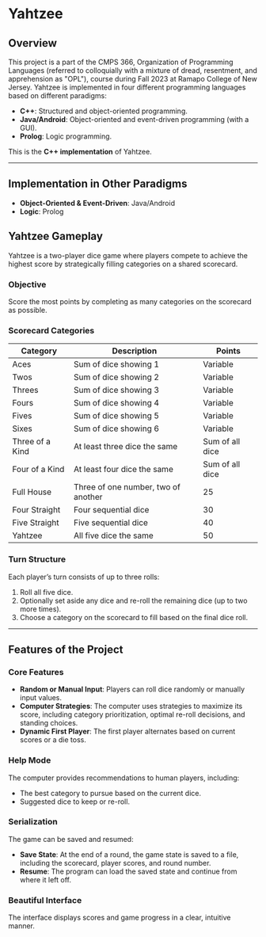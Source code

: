 # Yahtzee

## Overview
This project is a part of the CMPS 366, Organization of Programming Languages (referred to colloquially with a mixture of dread, resentment, and apprehension as "OPL"), course during Fall 2023 at Ramapo College of New Jersey. Yahtzee is implemented in four different programming languages based on different paradigms:  
- **C++**: Structured and object-oriented programming.   
- **Java/Android**: Object-oriented and event-driven programming (with a GUI).  
- **Prolog**: Logic programming.  

This is the **C++ implementation** of Yahtzee.

---

## Implementation in Other Paradigms
- **Object-Oriented & Event-Driven**: Java/Android  
- **Logic**: Prolog  

## Yahtzee Gameplay
Yahtzee is a two-player dice game where players compete to achieve the highest score by strategically filling categories on a shared scorecard.

### Objective
Score the most points by completing as many categories on the scorecard as possible.

### Scorecard Categories
| **Category**         | **Description**                          | **Points**            |
|-----------------------|------------------------------------------|-----------------------|
| Aces                 | Sum of dice showing 1                   | Variable             |
| Twos                 | Sum of dice showing 2                   | Variable             |
| Threes               | Sum of dice showing 3                   | Variable             |
| Fours                | Sum of dice showing 4                   | Variable             |
| Fives                | Sum of dice showing 5                   | Variable             |
| Sixes                | Sum of dice showing 6                   | Variable             |
| Three of a Kind      | At least three dice the same             | Sum of all dice      |
| Four of a Kind       | At least four dice the same              | Sum of all dice      |
| Full House           | Three of one number, two of another      | 25                   |
| Four Straight        | Four sequential dice                    | 30                   |
| Five Straight        | Five sequential dice                    | 40                   |
| Yahtzee              | All five dice the same                  | 50                   |

### Turn Structure
Each player’s turn consists of up to three rolls:
1. Roll all five dice.
2. Optionally set aside any dice and re-roll the remaining dice (up to two more times).
3. Choose a category on the scorecard to fill based on the final dice roll.

---

## Features of the Project

### Core Features
- **Random or Manual Input**: Players can roll dice randomly or manually input values.
- **Computer Strategies**: The computer uses strategies to maximize its score, including category prioritization, optimal re-roll decisions, and standing choices.
- **Dynamic First Player**: The first player alternates based on current scores or a die toss.

### Help Mode
The computer provides recommendations to human players, including:
- The best category to pursue based on the current dice.
- Suggested dice to keep or re-roll.

### Serialization
The game can be saved and resumed:
- **Save State**: At the end of a round, the game state is saved to a file, including the scorecard, player scores, and round number.
- **Resume**: The program can load the saved state and continue from where it left off.



### Beautiful Interface
The interface displays scores and game progress in a clear, intuitive manner.

